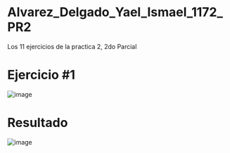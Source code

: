 # Alvarez_Delgado_Yael_Ismael_1172_PR2
Los 11 ejercicios de la practica 2, 2do Parcial
# Ejercicio #1
![image](https://github.com/user-attachments/assets/fcf46102-77d2-4622-8d9a-b4d826af1d1f)
# Resultado
![image](https://github.com/user-attachments/assets/892ce10f-f08f-45d1-81a4-40a5ee0bef25)
